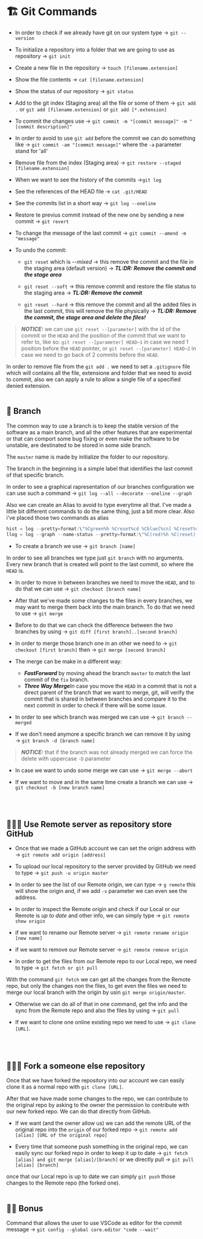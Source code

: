 # 🏗️ Git Commands

- In order to check if we already have git on our system type &rarr; `git --version`

- To initialize a repository into a folder that we are going to use as repository &rarr; `git init`

- Create a new file in the repository &rarr; `touch [filename.extension]`

- Show the file contents &rarr; `cat [filename.extension]`

- Show the status of our repository &rarr; `git status`

- Add to the git index (Staging area) all the file or some of them &rarr; `git add .` or `git add [filename.extension]` or `git add [*.extension]`

- To commit the changes use &rarr; `git commit -m "[commit message]" -m "[commit description]"`

- In order to avoid to use `git add` before the commit we can do something like &rarr; `git commit -am "[commit message]"` where the `-a` parameter stand for 'all'

- Remove file from the index (Staging area) &rarr; `git restore --staged [filename.extension]`

- When we want to see the history of the commits &rarr;`git log`

- See the references of the HEAD file &rarr; `cat .git/HEAD`

- See the commits list in a short way &rarr; `git log --oneline`

- Restore te previus commit instead of the new one by sending a new commit &rarr; `git revert`

- To change the message of the last commit &rarr; `git commit --amend -m "message"`

- To undo the commit:
  
  - `git reset` which is _--mixed_ &rarr; this remove the commit and the file in the staging area (default version) &rarr; ***TL:DR: Remove the commit and the stage area***
  
  - `git reset --soft` &rarr; this remove commit and restore the file status to the staging area &rarr; ***TL:DR: Remove the commit***
  
  - `git reset --hard` &rarr; this remove the commit and all the added files in the last commit, this will remove the file physically &rarr; ***TL:DR: Remove the commit, the stage area and delete the files!***

>***NOTICE:*** we can use `git reset --[parameter]` with the id of the commit or the `HEAD` and the position of the commit that we want to refer to, like so: `git reset --[parameter] HEAD~1` in case we need 1 position before the `HEAD` pointer, or `git reset --[parameter] HEAD~2` in case we need to go back of 2 commits before the `HEAD`.

In order to remove file from the `git add .` we need to set a `.gitignore` file which will contains all the file, extensione and folder that we need to avoid to commit, also we can apply a rule to allow a single file of a specified denied extension.
<br/>
<br/>

## 🦺 Branch
The common way to use a branch is to keep the stable version of the software as a main branch, and all the other features that are experimental or that can comport some bug fixing or even make the software to be unstable, are destinated to be stored in some side branch.

The `master` name is made by initialize the folder to our repository.

The branch in the beginning is a simple label that identifies the last commit of that specific branch.

In order to see a graphical rapresentation of our branches configuration we can use such a command &rarr; `git log --all --decorate --oneline --graph`

Also we can create an Alias to avoid to type everytime all that.
I've made a little bit different commands to do the same thing, just a bit more clear.
Also i've placed those two commands as alias

```PowerShell
hist = log --pretty=format:\"%Cgreen%h %Creset%cd %Cblue[%cn] %Creset%s%C(yellow)%d%C(reset)\" --graph --date=relative --decorate --all
llog = log --graph --name-status --pretty=format:\"%C(red)%h %C(reset)(%cd) %C(green)%an %Creset%s %C(yellow)%d%Creset\" --date=relative
```

- To create a branch we use &rarr; `git branch [name]`

In order to see all branches we type just `git branch` with no arguments.
Every new branch that is created will point to the last commit, so where the `HEAD` is.

- In order to move in between branches we need to move the `HEAD`, and to do that we can use &rarr; `git checkout [branch name]`

- After that we've made some changes to the files in every branches, we may want to merge them back into the main branch.
To do that we need to use &rarr; `git merge`

- Before to do that we can check the difference between the two branches by using &rarr; `git diff [first branch]..[second branch]`

- In order to merge those branch one in an other we need to &rarr; `git checkout [first branch]`
  then &rarr; `git merge [second branch]`

- The merge can be make in a different way:
  - **_FastForward_** by moving ahead the branch `master` to match the last commit of the `fix` branch.
  - ***Three Way Merge***In case you move the `HEAD` in a commit that is not a direct parent of the branch that we want to merge, git, will verify the commit that is shared in between branches and compare it to the next commit in order to check if there will be some issue.

- In order to see which branch was merged we can use &rarr; `git branch --merged`

- If we don't need anymore a specific branch we can remove it by using &rarr; `git branch -d [branch name]`

>***NOTICE:*** that if the branch was not already merged we can force the delete with uppercase `-D` parameter

- In case we want to undo some merge we can use &rarr; `git merge --abort`

- If we want to move and in the same time create a branch we can use &rarr; `git checkout -b [new branch name]`
<br>
<br>

## 🏊🏻‍♂️ Use Remote server as repository store GitHub

- Once that we made a GitHub account we can set the origin address with &rarr; `git remote add origin [address]`

- To upload our local repository to the server provided by GitHub we need to type &rarr; `git push -u origin master`

- In order to see the list of our Remote origin, we can type &rarr; `g remote` this will show the origin and, if we add `-v` parameter we can even see the address.

- In order to inspect the Remote origin and check if our Local or our Remote is *up to date* and other info, we can simply type &rarr; `git remote show origin`

- if we want to rename our Remote server &rarr; `git remote rename origin [new name]`

- if we want to remove our Remote server &rarr; `git remote remove origin`

- In order to get the files from our Remote repo to our Local repo, we need to type &rarr; `git fetch or git pull`

With the command `git fetch` we can get all the changes from the Remote repo, but only the changes non the files, to get even the files we need to merge our local branch with the origin by usin `git merge origin/master`. 

- Otherwise we can do all of that in one command, get the info and the sync from the Remote repo and also the files by using &rarr; `git pull`
  
- If we want to clone one online existing repo we need to use &rarr; `git clone [URL]`.
<br>
<br>

## 👨🏼‍🏭 Fork a someone else repository

Once that we have forked the repository into our account we can easily clone it as a normal repo with `git clone [URL]`.

After that we have made some changes to the repo, we can contribute to the original repo by asking to the owner the permission to contribute with our new forked repo.
We can do that directly from GitHub.

- If we want (and the owner allow us) we can add the remote URL of the original repo into the `origin` of our forked repo &rarr; `git remote add [alias] [URL of the original repo]`

- Every time that someone push something in the original repo, we can easily sync our forked repo in order to keep it up to date &rarr; `git fetch [alias] and git merge [alias]/[branch]` or we directly pull &rarr; `git pull [alias] [branch]`

once that our Local repo is up to date we can simply `git push` those changes to the Remote repo (the forked one).
<br>
<br>

## 🛀🏼 Bonus

Command that allows the user to use VSCode as editor for the commit message &rarr; `git config --global core.editor "code --wait"`
